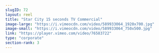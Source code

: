 ```yaml
---
slugID: 72 
layout: reel
title: "Star City 15 seconds TV Commercial"
image-large: "https://i.vimeocdn.com/video/589933064_1920x700.jpg"
image-small: "https://i.vimeocdn.com/video/589933064_750x500.jpg"
link: "https://player.vimeo.com/video/76583722"
type: "corporate"
section-rank: 3
---
```

